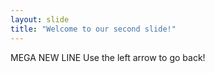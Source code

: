 ```yaml
---
layout: slide
title: "Welcome to our second slide!"
---
```

MEGA NEW LINE
Use the left arrow to go back!
